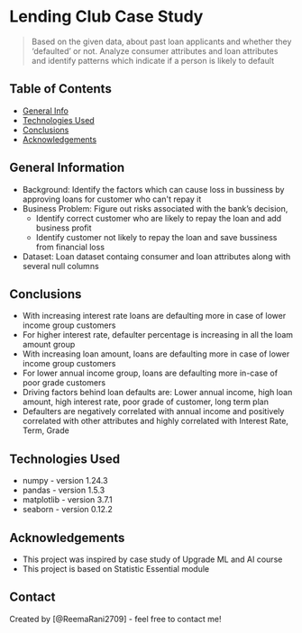 # Lending Club Case Study
> Based on the given data, about past loan applicants and whether they ‘defaulted’ or not. Analyze consumer attributes and loan attributes and identify patterns which indicate if a person is likely to default

## Table of Contents
* [General Info](#general-information)
* [Technologies Used](#technologies-used)
* [Conclusions](#conclusions)
* [Acknowledgements](#acknowledgements)

<!-- You can include any other section that is pertinent to your problem -->

## General Information
- Background: Identify the factors which can cause loss in bussiness by approving loans for customer who can't repay it
- Business Problem: Figure out risks associated with the bank’s decision,<br/>
  * Identify correct customer who are likely to repay the loan and add business profit <br/>
  * Identify customer not likely to repay the loan and save bussiness from financial loss
- Dataset: Loan dataset containg consumer and loan attributes along with several null columns

<!-- You don't have to answer all the questions - just the ones relevant to your project. -->

## Conclusions
- With increasing interest rate loans are defaulting more in case of lower income group customers
- For higher interest rate, defaulter percentage is increasing in all the loam amount group
- With increasing loan amount, loans are defaulting more in case of lower income group customers
- For lower annual income group, loans are defaulting more in-case of poor grade customers
- Driving factors behind loan defaults are: Lower annual income, high loan amount, high interest rate, poor grade of customer, long term plan  
- Defaulters are negatively correlated with annual income and positively correlated with other attributes and highly correlated with Interest Rate, Term, Grade


<!-- You don't have to answer all the questions - just the ones relevant to your project. -->


## Technologies Used
- numpy - version 1.24.3
- pandas - version 1.5.3
- matplotlib - version 3.7.1
- seaborn - version 0.12.2

<!-- As the libraries versions keep on changing, it is recommended to mention the version of library used in this project -->

## Acknowledgements
- This project was inspired by case study of Upgrade ML and AI course 
- This project is based on Statistic Essential module


## Contact
Created by [@ReemaRani2709] - feel free to contact me!


<!-- Optional -->
<!-- ## License -->
<!-- This project is open source and available under the [... License](). -->

<!-- You don't have to include all sections - just the one's relevant to your project -->
